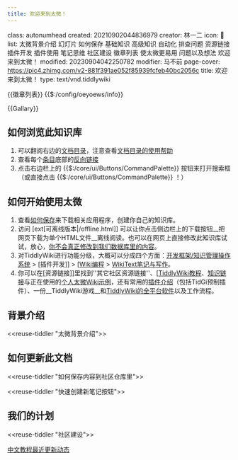 ```yaml
---
title: 欢迎来到太微！
---
```


class: autonumhead
created: 20210902044836979
creator: 林一二
icon: 🎉
list: 太微背景介绍 幻灯片 如何保存 基础知识 高级知识 自动化 排查问题 资源链接 插件开发 插件使用 笔记思维 社区建设 徽章列表 使太微更易用 问题以及想法 欢迎来到太微！
modified: 20230904042250782
modifier: 马不前
page-cover: <https://pic4.zhimg.com/v2-881f391ae052f85939fcfeb40bc2056c>
title: 欢迎来到太微！
type: text/vnd.tiddlywiki

{{徽章列表}}
{{$:/config/oeyoews/info}}

{{Gallary}}

## 如何浏览此知识库

1. 可以翻阅右边的[文档目录](TW-Locator例子：当前知识库的目录)，注意查看[文档目录的使用帮助]($:/plugins/linonetwo/itonnote/Help/TW-Locator基于标签生成的文件夹目录结构使用方法)
1. 查看每个[条目](#%E6%9D%A1%E7%9B%AE)底部的[反向链接](#%E5%8F%8D%E5%90%91%E9%93%BE%E6%8E%A5)
1. 点击右边栏上的 {{$:/core/ui/Buttons/CommandPalette}} 按钮来打开搜索框（或直接点击 {{$:/core/ui/Buttons/CommandPalette}} ！）

## 如何开始使用太微

1. 查看[如何保存](#%E5%A6%82%E4%BD%95%E4%BF%9D%E5%AD%98)来下载相关应用程序，创建你自己的知识库。
1. 访问 [ext[可离线版本|/offline.html]] 可以让你点击侧边栏上的下载按钮__把网页下载为单个HTML文件__离线阅读。也可以在网页上直接修改此知识库试试，放心，[你不会真正修改到我们数据库里的内容](如何保存内容到社区仓库里)。
1. 对TiddlyWiki进行功能分级，大概可以分成四个方面：[开发框架/知识管理操作系统](太微与太记的区别) > [插件开发]] > [[Wiki编程](Wiki编程的定义) > [WikiText笔记与写作](WikiText笔记与写作（进一步的可能）)。
1. 你可以在[资源链接]]里找到''其它社区资源链接''、[[TiddlyWiki教程](教程链接)、[知识链接](知识链)与正在使用的[个人太微Wiki示例](TiddlyWiki中文网站示例)，还有常用的[插件介绍](插件列表)（包括TidGi预制插件）、一份__TiddlyWiki游戏__和[TiddlyWiki的全平台软件](全平台软件和存储方式)以及工作流程。


## 背景介绍

<<reuse-tiddler "太微背景介绍">>

## 如何更新此文档

<<reuse-tiddler "如何保存内容到社区仓库里">>

<<reuse-tiddler "快速创建新笔记按钮">>

## 我们的计划

<<reuse-tiddler "社区建设">>


[中文教程最近更新动态](最近更新状态)


